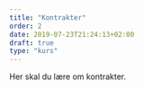```yaml
---
title: "Kontrakter"
order: 2
date: 2019-07-23T21:24:13+02:00
draft: true
type: "kurs"
---
```

Her skal du lære om kontrakter.
